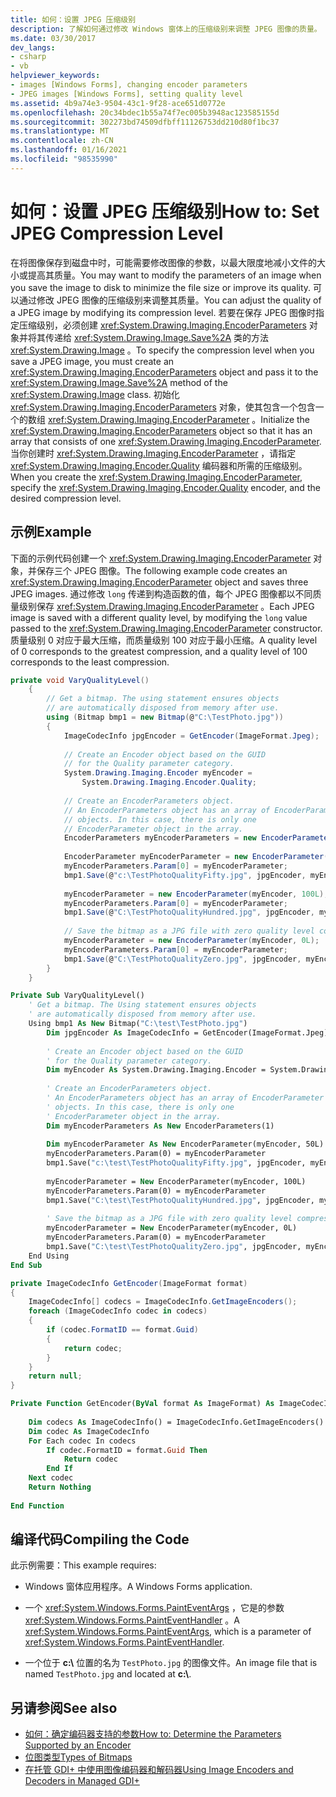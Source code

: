 ```yaml
---
title: 如何：设置 JPEG 压缩级别
description: 了解如何通过修改 Windows 窗体上的压缩级别来调整 JPEG 图像的质量。
ms.date: 03/30/2017
dev_langs:
- csharp
- vb
helpviewer_keywords:
- images [Windows Forms], changing encoder parameters
- JPEG images [Windows Forms], setting quality level
ms.assetid: 4b9a74e3-9504-43c1-9f28-ace651d0772e
ms.openlocfilehash: 20c34bdec1b55a74f7ec005b3948ac123585155d
ms.sourcegitcommit: 302273bd74509dfbff11126753dd210d80f1bc37
ms.translationtype: MT
ms.contentlocale: zh-CN
ms.lasthandoff: 01/16/2021
ms.locfileid: "98535990"
---
```

# <a name="how-to-set-jpeg-compression-level"></a><span data-ttu-id="914cb-103">如何：设置 JPEG 压缩级别</span><span class="sxs-lookup"><span data-stu-id="914cb-103">How to: Set JPEG Compression Level</span></span>
<span data-ttu-id="914cb-104">在将图像保存到磁盘中时，可能需要修改图像的参数，以最大限度地减小文件的大小或提高其质量。</span><span class="sxs-lookup"><span data-stu-id="914cb-104">You may want to modify the parameters of an image when you save the image to disk to minimize the file size or improve its quality.</span></span> <span data-ttu-id="914cb-105">可以通过修改 JPEG 图像的压缩级别来调整其质量。</span><span class="sxs-lookup"><span data-stu-id="914cb-105">You can adjust the quality of a JPEG image by modifying its compression level.</span></span> <span data-ttu-id="914cb-106">若要在保存 JPEG 图像时指定压缩级别，必须创建 <xref:System.Drawing.Imaging.EncoderParameters> 对象并将其传递给 <xref:System.Drawing.Image.Save%2A> 类的方法 <xref:System.Drawing.Image> 。</span><span class="sxs-lookup"><span data-stu-id="914cb-106">To specify the compression level when you save a JPEG image, you must create an <xref:System.Drawing.Imaging.EncoderParameters> object and pass it to the <xref:System.Drawing.Image.Save%2A> method of the <xref:System.Drawing.Image> class.</span></span> <span data-ttu-id="914cb-107">初始化 <xref:System.Drawing.Imaging.EncoderParameters> 对象，使其包含一个包含一个的数组 <xref:System.Drawing.Imaging.EncoderParameter> 。</span><span class="sxs-lookup"><span data-stu-id="914cb-107">Initialize the <xref:System.Drawing.Imaging.EncoderParameters> object so that it has an array that consists of one <xref:System.Drawing.Imaging.EncoderParameter>.</span></span> <span data-ttu-id="914cb-108">当你创建时 <xref:System.Drawing.Imaging.EncoderParameter> ，请指定 <xref:System.Drawing.Imaging.Encoder.Quality> 编码器和所需的压缩级别。</span><span class="sxs-lookup"><span data-stu-id="914cb-108">When you create the <xref:System.Drawing.Imaging.EncoderParameter>, specify the <xref:System.Drawing.Imaging.Encoder.Quality> encoder, and the desired compression level.</span></span>  
  
## <a name="example"></a><span data-ttu-id="914cb-109">示例</span><span class="sxs-lookup"><span data-stu-id="914cb-109">Example</span></span>  
 <span data-ttu-id="914cb-110">下面的示例代码创建一个 <xref:System.Drawing.Imaging.EncoderParameter> 对象，并保存三个 JPEG 图像。</span><span class="sxs-lookup"><span data-stu-id="914cb-110">The following example code creates an <xref:System.Drawing.Imaging.EncoderParameter> object and saves three JPEG images.</span></span> <span data-ttu-id="914cb-111">通过修改 `long` 传递到构造函数的值，每个 JPEG 图像都以不同质量级别保存 <xref:System.Drawing.Imaging.EncoderParameter> 。</span><span class="sxs-lookup"><span data-stu-id="914cb-111">Each JPEG image is saved with a different quality level, by modifying the `long` value passed to the <xref:System.Drawing.Imaging.EncoderParameter> constructor.</span></span> <span data-ttu-id="914cb-112">质量级别 0 对应于最大压缩，而质量级别 100 对应于最小压缩。</span><span class="sxs-lookup"><span data-stu-id="914cb-112">A quality level of 0 corresponds to the greatest compression, and a quality level of 100 corresponds to the least compression.</span></span>  
  
```csharp  
private void VaryQualityLevel()  
    {  
        // Get a bitmap. The using statement ensures objects  
        // are automatically disposed from memory after use.  
        using (Bitmap bmp1 = new Bitmap(@"C:\TestPhoto.jpg"))  
        {  
            ImageCodecInfo jpgEncoder = GetEncoder(ImageFormat.Jpeg);  
  
            // Create an Encoder object based on the GUID  
            // for the Quality parameter category.  
            System.Drawing.Imaging.Encoder myEncoder =  
                System.Drawing.Imaging.Encoder.Quality;  
  
            // Create an EncoderParameters object.  
            // An EncoderParameters object has an array of EncoderParameter  
            // objects. In this case, there is only one  
            // EncoderParameter object in the array.  
            EncoderParameters myEncoderParameters = new EncoderParameters(1);  
  
            EncoderParameter myEncoderParameter = new EncoderParameter(myEncoder, 50L);  
            myEncoderParameters.Param[0] = myEncoderParameter;  
            bmp1.Save(@"c:\TestPhotoQualityFifty.jpg", jpgEncoder, myEncoderParameters);  
  
            myEncoderParameter = new EncoderParameter(myEncoder, 100L);  
            myEncoderParameters.Param[0] = myEncoderParameter;  
            bmp1.Save(@"C:\TestPhotoQualityHundred.jpg", jpgEncoder, myEncoderParameters);  
  
            // Save the bitmap as a JPG file with zero quality level compression.  
            myEncoderParameter = new EncoderParameter(myEncoder, 0L);  
            myEncoderParameters.Param[0] = myEncoderParameter;  
            bmp1.Save(@"C:\TestPhotoQualityZero.jpg", jpgEncoder, myEncoderParameters);  
        }  
    }  
```  
  
```vb  
Private Sub VaryQualityLevel()  
    ' Get a bitmap. The Using statement ensures objects  
    ' are automatically disposed from memory after use.  
    Using bmp1 As New Bitmap("C:\test\TestPhoto.jpg")  
        Dim jpgEncoder As ImageCodecInfo = GetEncoder(ImageFormat.Jpeg)  
  
        ' Create an Encoder object based on the GUID  
        ' for the Quality parameter category.  
        Dim myEncoder As System.Drawing.Imaging.Encoder = System.Drawing.Imaging.Encoder.Quality  
  
        ' Create an EncoderParameters object.  
        ' An EncoderParameters object has an array of EncoderParameter  
        ' objects. In this case, there is only one  
        ' EncoderParameter object in the array.  
        Dim myEncoderParameters As New EncoderParameters(1)  
  
        Dim myEncoderParameter As New EncoderParameter(myEncoder, 50L)  
        myEncoderParameters.Param(0) = myEncoderParameter  
        bmp1.Save("c:\test\TestPhotoQualityFifty.jpg", jpgEncoder, myEncoderParameters)  
  
        myEncoderParameter = New EncoderParameter(myEncoder, 100L)  
        myEncoderParameters.Param(0) = myEncoderParameter  
        bmp1.Save("C:\test\TestPhotoQualityHundred.jpg", jpgEncoder, myEncoderParameters)  
  
        ' Save the bitmap as a JPG file with zero quality level compression.  
        myEncoderParameter = New EncoderParameter(myEncoder, 0L)  
        myEncoderParameters.Param(0) = myEncoderParameter  
        bmp1.Save("C:\test\TestPhotoQualityZero.jpg", jpgEncoder, myEncoderParameters)  
    End Using  
End Sub  
```  
  
```csharp  
private ImageCodecInfo GetEncoder(ImageFormat format)  
{  
    ImageCodecInfo[] codecs = ImageCodecInfo.GetImageEncoders();  
    foreach (ImageCodecInfo codec in codecs)  
    {  
        if (codec.FormatID == format.Guid)  
        {  
            return codec;  
        }  
    }  
    return null;  
}  
```  
  
```vb  
Private Function GetEncoder(ByVal format As ImageFormat) As ImageCodecInfo  
  
    Dim codecs As ImageCodecInfo() = ImageCodecInfo.GetImageEncoders()  
    Dim codec As ImageCodecInfo  
    For Each codec In codecs  
        If codec.FormatID = format.Guid Then  
            Return codec  
        End If  
    Next codec  
    Return Nothing  
  
End Function  
```  
  
## <a name="compiling-the-code"></a><span data-ttu-id="914cb-113">编译代码</span><span class="sxs-lookup"><span data-stu-id="914cb-113">Compiling the Code</span></span>  
 <span data-ttu-id="914cb-114">此示例需要：</span><span class="sxs-lookup"><span data-stu-id="914cb-114">This example requires:</span></span>  
  
- <span data-ttu-id="914cb-115">Windows 窗体应用程序。</span><span class="sxs-lookup"><span data-stu-id="914cb-115">A Windows Forms application.</span></span>  
  
- <span data-ttu-id="914cb-116">一个 <xref:System.Windows.Forms.PaintEventArgs> ，它是的参数 <xref:System.Windows.Forms.PaintEventHandler> 。</span><span class="sxs-lookup"><span data-stu-id="914cb-116">A <xref:System.Windows.Forms.PaintEventArgs>, which is a parameter of <xref:System.Windows.Forms.PaintEventHandler>.</span></span>  
  
- <span data-ttu-id="914cb-117">一个位于 **c:\\** 位置的名为 `TestPhoto.jpg` 的图像文件。</span><span class="sxs-lookup"><span data-stu-id="914cb-117">An image file that is named `TestPhoto.jpg` and located at **c:\\**.</span></span>  
  
## <a name="see-also"></a><span data-ttu-id="914cb-118">另请参阅</span><span class="sxs-lookup"><span data-stu-id="914cb-118">See also</span></span>

- [<span data-ttu-id="914cb-119">如何：确定编码器支持的参数</span><span class="sxs-lookup"><span data-stu-id="914cb-119">How to: Determine the Parameters Supported by an Encoder</span></span>](how-to-determine-the-parameters-supported-by-an-encoder.md)
- [<span data-ttu-id="914cb-120">位图类型</span><span class="sxs-lookup"><span data-stu-id="914cb-120">Types of Bitmaps</span></span>](types-of-bitmaps.md)
- [<span data-ttu-id="914cb-121">在托管 GDI+ 中使用图像编码器和解码器</span><span class="sxs-lookup"><span data-stu-id="914cb-121">Using Image Encoders and Decoders in Managed GDI+</span></span>](using-image-encoders-and-decoders-in-managed-gdi.md)
